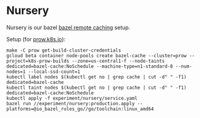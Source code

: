 # Nursery

Nursery is our bazel [bazel remote caching](https://docs.bazel.build/versions/master/remote-caching.html) setup.


Setup (for [prow.k8s.io](https://prow.k8s.io/)):
```
make -C prow get-build-cluster-credentials
gcloud beta container node-pools create bazel-cache --cluster=prow --project=k8s-prow-builds --zone=us-central1-f --node-taints dedicated=bazel-cache:NoSchedule --machine-type=n1-standard-8 --num-nodes=1 --local-ssd-count=1
kubectl label nodes $(kubectl get no | grep cache | cut -d" " -f1) dedicated=bazel-cache
kubectl taint nodes $(kubectl get no | grep cache | cut -d" " -f1) dedicated=bazel-cache:NoSchedule
kubectl apply -f experiment/nursery/service.yaml
bazel run //experiment/nursery:production.apply --platforms=@io_bazel_rules_go//go/toolchain:linux_amd64
```
